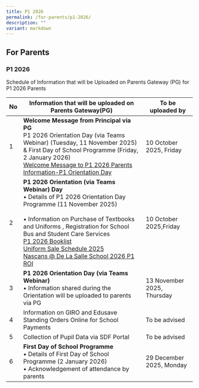 ```yaml
---
title: P1 2026
permalink: /for-parents/p1-2026/
description: ""
variant: markdown
---
```

## For&nbsp;Parents

### P1 2026

Schedule of Information that will be Uploaded on Parents Gateway (PG) for P1 2026 Parents
<table>
<thead>
  <tr>
    <th>No</th>
    <th>Information that will be uploaded on Parents Gateway(PG)</th>
    <th>To be uploaded by</th>
   </tr>
</thead>
<tbody>
  <tr>
    <td>1</td>
		<td><b>Welcome Message from Principal via PG</b><br>
P1 2026 Orientation Day (via Teams Webinar) (Tuesday, 11 November 2025)  &amp;	First Day of School Programme (Friday, 2 January 2026)<br><a href="/files/2025/Welcome_Message_to_P1_2026_Parents_10_October_2025.pdf">Welcome Message to P1 2026 Parents</a> <br><a href="/files/2025/Information_to_P1__2026__Parents_Registration_for_P1_Orientation.pdf">Information-P1 Orientation Day</a> </td>
    <td>10 October 2025, Friday</td>
    </tr>
	<tr>
    <td>2</td>
		<td><b>P1 2026 Orientation (via Teams Webinar) Day  </b><br>
•	Details of P1 2026 Orientation Day Programme (11 November 2025) <br><br>
•	Information on Purchase of Textbooks and Uniforms , Registration for School Bus and Student Care Services <br> <a href="/files/2025/P1_2026_Booklist.pdf"> P1 2026 Booklist </a><br><a href="/files/2025/De_La_Salle_School_Uniform_Sale_schedule_Y2025.pdf">Uniform Sale Schedule 2025 </a> <br><a href="/files/2025/DLSSCC_P1_Registration_2026_with_QR_Code.pdf">Nascans @ De La Salle School 2026 P1 ROI</a> </td>
    <td>10 October 2025,Friday</td>
    </tr>   
<tr>
    <td>3</td>
	<td><b>P1 2026 Orientation Day (via Teams Webinar)</b> <br>
	• Information shared during the Orientation will be uploaded to parents via PG 
</td>
    <td>13 November 2025, Thursday</td>
    </tr>
	 <tr><td>4</td>
    <td>
		Information on GIRO and Edusave Standing Orders Online for School Payments</td>
    <td>To be advised</td>
    </tr>	
			<tr>
    <td>5</td>
    <td>Collection of Pupil Data via SDF Portal</td>
    <td>To be advised</td>
    </tr>	
			<tr>
    <td>6</td>
				<td><b>First Day of School Programme</b><br>
•	Details of First Day of School Programme (2 January 2026)<br>
•	Acknowledgement of attendance by parents</td>
    <td>29 December 2025, Monday</td>
    </tr>	
		</tbody>
		</table>